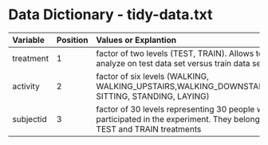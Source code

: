 # Data Dictionary - tidy-data.txt

|Variable          | Position |Values or Explantion  |
| :-------------   |:---------| :-----|
| treatment        | 1       |factor of two levels (TEST, TRAIN). Allows to analyze on test data set versus train data set |
|activity          | 2       |factor of six levels (WALKING, WALKING_UPSTAIRS,WALKING_DOWNSTAIRS, SITTING, STANDING, LAYING) |
| subjectid        | 3      |factor of 30 levels representing 30 people who participated in the experiment. They belong to TEST and TRAIN treatments |